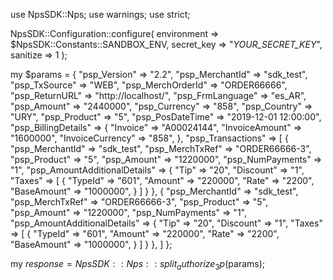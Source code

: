 use NpsSDK::Nps;
use warnings;
use strict;

NpsSDK::Configuration::configure( 
    environment => $NpsSDK::Constants::SANDBOX_ENV,
    secret_key => "_YOUR_SECRET_KEY_",
    sanitize => 1 
    );

my $params = {
    "psp_Version" => "2.2",
    "psp_MerchantId" => "sdk_test",
    "psp_TxSource" => "WEB",
    "psp_MerchOrderId" => "ORDER66666",
    "psp_ReturnURL" => "http://localhost/",
    "psp_FrmLanguage" => "es_AR",
    "psp_Amount" => "2440000",
    "psp_Currency" => "858",
    "psp_Country" => "URY",
    "psp_Product" => "5",
    "psp_PosDateTime" => "2019-12-01 12:00:00",
    "psp_BillingDetails" => {
        "Invoice" => "A00024144",
        "InvoiceAmount" => "1600000",
        "InvoiceCurrency" => "858",
    },
    "psp_Transactions" => [
        {
            "psp_MerchantId" => "sdk_test",
            "psp_MerchTxRef" => "ORDER66666-3",
            "psp_Product" => "5",
            "psp_Amount" => "1220000",
            "psp_NumPayments" => "1",
            "psp_AmountAdditionalDetails" => {
                "Tip" => "20",
                "Discount" => "1",
                "Taxes" => [
                    {
                        "TypeId" => "601",
                        "Amount" => "220000",
                        "Rate" => "2200",
                        "BaseAmount" => "1000000",
                    }
                ]
                    }
        },
        {
            "psp_MerchantId" => "sdk_test",
            "psp_MerchTxRef" => "ORDER66666-3",
            "psp_Product" => "5",
            "psp_Amount" => "1220000",
            "psp_NumPayments" => "1",
            "psp_AmountAdditionalDetails" => {
                "Tip" => "20",
                "Discount" => "1",
                "Taxes" => [
                    {
                        "TypeId" => "601",
                        "Amount" => "220000",
                        "Rate" => "2200",
                        "BaseAmount" => "1000000",
                    }
                ]
                    }
        },
    ]
};

my $response = NpsSDK::Nps::split_authorize_3p($params);
